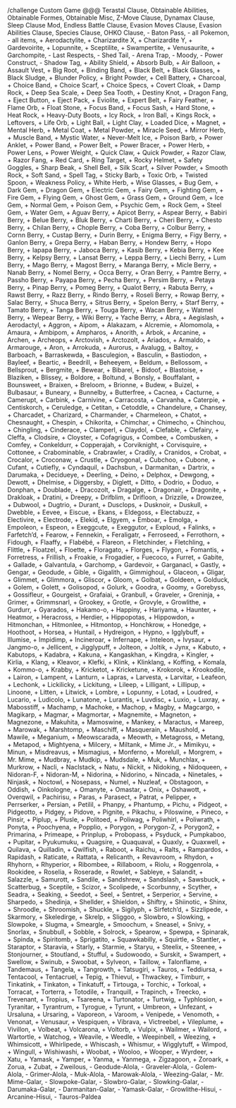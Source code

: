 /challenge Custom Game @@@ Terastal Clause, Obtainable Abilities, Obtainable Formes, Obtainable Misc, Z-Move Clause, Dynamax Clause, Sleep Clause Mod, Endless Battle Clause, Evasion Moves Clause, Evasion Abilities Clause, Species Clause, OHKO Clause, - Baton Pass, - all Pokemon, - all items, + Aerodactylite, + Charizardite X, + Charizardite Y, + Gardevoirite, + Lopunnite, + Sceptilite, + Swampertite, + Venusaurite, + Garchompite, - Last Respects, - Shed Tail, - Arena Trap, - Moody, - Power Construct, - Shadow Tag, + Ability Shield, + Absorb Bulb, + Air Balloon, + Assault Vest, + Big Root, + Binding Band, + Black Belt, + Black Glasses, + Black Sludge, + Blunder Policy, + Bright Powder, + Cell Battery, + Charcoal, + Choice Band, + Choice Scarf, + Choice Specs, + Covert Cloak, + Damp Rock, + Deep Sea Scale, + Deep Sea Tooth, + Destiny Knot, + Dragon Fang, + Eject Button, + Eject Pack, + Eviolite, + Expert Belt, + Fairy Feather, + Flame Orb, + Float Stone, + Focus Band, + Focus Sash, + Hard Stone, + Heat Rock, + Heavy-Duty Boots, + Icy Rock, + Iron Ball, + Kings Rock, + Leftovers, + Life Orb, + Light Ball, + Light Clay, + Loaded Dice, + Magnet, + Mental Herb, + Metal Coat, + Metal Powder, + Miracle Seed, + Mirror Herb, + Muscle Band, + Mystic Water, + Never-Melt Ice, + Poison Barb, + Power Anklet, + Power Band, + Power Belt, + Power Bracer, + Power Herb, + Power Lens, + Power Weight, + Quick Claw, + Quick Powder, + Razor Claw, + Razor Fang, + Red Card, + Ring Target, + Rocky Helmet, + Safety Goggles, + Sharp Beak, + Shell Bell, + Silk Scarf, + Silver Powder, + Smooth Rock, + Soft Sand, + Spell Tag, + Sticky Barb, + Toxic Orb, + Twisted Spoon, + Weakness Policy, + White Herb, + Wise Glasses, + Bug Gem, + Dark Gem, + Dragon Gem, + Electric Gem, + Fairy Gem, + Fighting Gem, + Fire Gem, + Flying Gem, + Ghost Gem, + Grass Gem, + Ground Gem, + Ice Gem, + Normal Gem, + Poison Gem, + Psychic Gem, + Rock Gem, + Steel Gem, + Water Gem, + Aguav Berry, + Apicot Berry, + Aspear Berry, + Babiri Berry, + Belue Berry, + Bluk Berry, + Charti Berry, + Cheri Berry, + Chesto Berry, + Chilan Berry, + Chople Berry, + Coba Berry, + Colbur Berry, + Cornn Berry, + Custap Berry, + Durin Berry, + Enigma Berry, + Figy Berry, + Ganlon Berry, + Grepa Berry, + Haban Berry, + Hondew Berry, + Hopo Berry, + Iapapa Berry, + Jaboca Berry, + Kasib Berry, + Kebia Berry, + Kee Berry, + Kelpsy Berry, + Lansat Berry, + Leppa Berry, + Liechi Berry, + Lum Berry, + Mago Berry, + Magost Berry, + Maranga Berry, + Micle Berry, + Nanab Berry, + Nomel Berry, + Occa Berry, + Oran Berry, + Pamtre Berry, + Passho Berry, + Payapa Berry, + Pecha Berry, + Persim Berry, + Petaya Berry, + Pinap Berry, + Pomeg Berry, + Qualot Berry, + Rabuta Berry, + Rawst Berry, + Razz Berry, + Rindo Berry, + Roseli Berry, + Rowap Berry, + Salac Berry, + Shuca Berry, + Sitrus Berry, + Spelon Berry, + Starf Berry, + Tamato Berry, + Tanga Berry, + Touga Berry, + Wacan Berry, + Watmel Berry, + Wepear Berry, + Wiki Berry, + Yache Berry, + Abra, + Aegislash, + Aerodactyl, + Aggron, + Aipom, + Alakazam, + Alcremie, + Alomomola, + Amaura, + Ambipom, + Ampharos, + Anorith, + Arbok, + Arcanine, + Archen, + Archeops, + Arctovish, + Arctozolt, + Ariados, + Armaldo, + Armarouge, + Aron, + Arrokuda, + Aurorus, + Avalugg, + Baltoy, + Barboach, + Barraskewda, + Basculegion, + Basculin, + Bastiodon, + Bayleef, + Beartic, + Beedrill, + Beheeyem, + Beldum, + Bellossom, + Bellsprout, + Bergmite, + Bewear, + Bibarel, + Bidoof, + Blastoise, + Blaziken, + Blissey, + Boldore, + Boltund, + Bonsly, + Bouffalant, + Bounsweet, + Braixen, + Breloom, + Brionne, + Budew, + Buizel, + Bulbasaur, + Buneary, + Bunnelby, + Butterfree, + Cacnea, + Cacturne, + Camerupt, + Carbink, + Carnivine, + Carracosta, + Carvanha, + Caterpie, + Centiskorch, + Ceruledge, + Cetitan, + Cetoddle, + Chandelure, + Chansey, + Charcadet, + Charizard, + Charmander, + Charmeleon, + Chatot, + Chesnaught, + Chespin, + Chikorita, + Chimchar, + Chimecho, + Chinchou, + Chingling, + Cinderace, + Clamperl, + Claydol, + Clefable, + Clefairy, + Cleffa, + Clodsire, + Cloyster, + Cofagrigus, + Combee, + Combusken, + Comfey, + Conkeldurr, + Copperajah, + Corviknight, + Corvisquire, + Cottonee, + Crabominable, + Crabrawler, + Cradily, + Cranidos, + Crobat, + Crocalor, + Croconaw, + Crustle, + Cryogonal, + Cubchoo, + Cubone, + Cufant, + Cutiefly, + Cyndaquil, + Dachsbun, + Darmanitan, + Dartrix, + Darumaka, + Decidueye, + Deerling, + Deino, + Delphox, + Dewgong, + Dewott, + Dhelmise, + Diggersby, + Diglett, + Ditto, + Dodrio, + Doduo, + Donphan, + Doublade, + Dracozolt, + Dragalge, + Dragonair, + Dragonite, + Drakloak, + Dratini, + Dreepy, + Drifblim, + Drifloon, + Drizzile, + Drowzee, + Dubwool, + Dugtrio, + Durant, + Dusclops, + Dusknoir, + Duskull, + Dwebble, + Eevee, + Eiscue, + Ekans, + Eldegoss, + Electabuzz, + Electivire, + Electrode, + Elekid, + Elgyem, + Emboar, + Emolga, + Empoleon, + Espeon, + Exeggcute, + Exeggutor, + Exploud, + Falinks, + Farfetch’d, + Fearow, + Fennekin, + Feraligatr, + Ferroseed, + Ferrothorn, + Fidough, + Flaaffy, + Flabébé, + Flareon, + Fletchinder, + Fletchling, + Flittle, + Floatzel, + Floette, + Floragato, + Florges, + Flygon, + Fomantis, + Forretress, + Frillish, + Froakie, + Frogadier, + Fuecoco, + Furret, + Gabite, + Gallade, + Galvantula, + Garchomp, + Gardevoir, + Garganacl, + Gastly, + Gengar, + Geodude, + Gible, + Gigalith, + Gimmighoul, + Glaceon, + Gligar, + Glimmet, + Glimmora, + Gliscor, + Gloom, + Golbat, + Goldeen, + Golduck, + Golem, + Golett, + Golisopod, + Golurk, + Goodra, + Goomy, + Gorebyss, + Gossifleur, + Gourgeist, + Grafaiai, + Granbull, + Graveler, + Greninja, + Grimer, + Grimmsnarl, + Grookey, + Grotle, + Grovyle, + Growlithe, + Gurdurr, + Gyarados, + Hakamo-o, + Happiny, + Hariyama, + Haunter, + Heatmor, + Heracross, + Herdier, + Hippopotas, + Hippowdon, + Hitmonchan, + Hitmonlee, + Hitmontop, + Honchkrow, + Honedge, + Hoothoot, + Horsea, + Huntail, + Hydreigon, + Hypno, + Igglybuff, + Illumise, + Impidimp, + Incineroar, + Infernape, + Inteleon, + Ivysaur, + Jangmo-o, + Jellicent, + Jigglypuff, + Jolteon, + Joltik, + Jynx, + Kabuto, + Kabutops, + Kadabra, + Kakuna, + Kangaskhan, + Kingdra, + Kingler, + Kirlia, + Klang, + Kleavor, + Klefki, + Klink, + Klinklang, + Koffing, + Komala, + Kommo-o, + Krabby, + Kricketot, + Kricketune, + Krokorok, + Krookodile, + Lairon, + Lampent, + Lanturn, + Lapras, + Larvesta, + Larvitar, + Leafeon, + Lechonk, + Lickilicky, + Lickitung, + Lileep, + Lilligant, + Lillipup, + Linoone, + Litten, + Litwick, + Lombre, + Lopunny, + Lotad, + Loudred, + Lucario, + Ludicolo, + Lunatone, + Lurantis, + Luvdisc, + Luxio, + Luxray, + Mabosstiff, + Machamp, + Machoke, + Machop, + Magby, + Magcargo, + Magikarp, + Magmar, + Magmortar, + Magnemite, + Magneton, + Magnezone, + Makuhita, + Mamoswine, + Mankey, + Maractus, + Mareep, + Marowak, + Marshtomp, + Maschiff, + Masquerain, + Maushold, + Mawile, + Meganium, + Meowscarada, + Meowth, + Metagross, + Metang, + Metapod, + Mightyena, + Milcery, + Miltank, + Mime Jr., + Mimikyu, + Minun, + Misdreavus, + Mismagius, + Monferno, + Morelull, + Morgrem, + Mr. Mime, + Mudbray, + Mudkip, + Mudsdale, + Muk, + Munchlax, + Murkrow, + Nacli, + Naclstack, + Natu, + Nickit, + Nidoking, + Nidoqueen, + Nidoran-F, + Nidoran-M, + Nidorina, + Nidorino, + Nincada, + Ninetales, + Ninjask, + Noctowl, + Nosepass, + Numel, + Nuzleaf, + Obstagoon, + Oddish, + Oinkologne, + Omanyte, + Omastar, + Onix, + Oshawott, + Overqwil, + Pachirisu, + Paras, + Parasect, + Patrat, + Pelipper, + Perrserker, + Persian, + Petilil, + Phanpy, + Phantump, + Pichu, + Pidgeot, + Pidgeotto, + Pidgey, + Pidove, + Pignite, + Pikachu, + Piloswine, + Pineco, + Pinsir, + Piplup, + Plusle, + Politoed, + Poliwag, + Poliwhirl, + Poliwrath, + Ponyta, + Poochyena, + Popplio, + Porygon, + Porygon-Z, + Porygon2, + Primarina, + Primeape, + Prinplup, + Probopass, + Psyduck, + Pumpkaboo, + Pupitar, + Pyukumuku, + Quagsire, + Quaquaval, + Quaxly, + Quaxwell, + Quilava, + Quilladin, + Qwilfish, + Raboot, + Raichu, + Ralts, + Rampardos, + Rapidash, + Raticate, + Rattata, + Relicanth, + Revavroom, + Rhydon, + Rhyhorn, + Rhyperior, + Ribombee, + Rillaboom, + Riolu, + Roggenrola, + Rookidee, + Roselia, + Roserade, + Rowlet, + Sableye, + Salandit, + Salazzle, + Samurott, + Sandile, + Sandshrew, + Sandslash, + Sawsbuck, + Scatterbug, + Sceptile, + Scizor, + Scolipede, + Scorbunny, + Scyther, + Seadra, + Seaking, + Seedot, + Seel, + Sentret, + Serperior, + Servine, + Sharpedo, + Shedinja, + Shellder, + Shieldon, + Shiftry, + Shiinotic, + Shinx, + Shroodle, + Shroomish, + Shuckle, + Sigilyph, + Sirfetch’d, + Sizzlipede, + Skarmory, + Skeledirge, + Skrelp, + Sliggoo, + Slowbro, + Slowking, + Slowpoke, + Slugma, + Smeargle, + Smoochum, + Sneasel, + Snivy, + Snorlax, + Snubbull, + Sobble, + Solrock, + Spearow, + Spewpa, + Spinarak, + Spinda, + Spiritomb, + Sprigatito, + Squawkabilly, + Squirtle, + Stantler, + Staraptor, + Staravia, + Starly, + Starmie, + Staryu, + Steelix, + Steenee, + Stonjourner, + Stoutland, + Stufful, + Sudowoodo, + Surskit, + Swampert, + Swellow, + Swinub, + Swoobat, + Sylveon, + Taillow, + Talonflame, + Tandemaus, + Tangela, + Tangrowth, + Tatsugiri, + Tauros, + Teddiursa, + Tentacool, + Tentacruel, + Tepig, + Thievul, + Thwackey, + Timburr, + Tinkatink, + Tinkaton, + Tinkatuff, + Tirtouga, + Torchic, + Torkoal, + Torracat, + Torterra, + Totodile, + Tranquill, + Trapinch, + Treecko, + Trevenant, + Tropius, + Tsareena, + Turtonator, + Turtwig, + Typhlosion, + Tyranitar, + Tyrantrum, + Tyrogue, + Tyrunt, + Umbreon, + Unfezant, + Ursaluna, + Ursaring, + Vaporeon, + Varoom, + Venipede, + Venomoth, + Venonat, + Venusaur, + Vespiquen, + Vibrava, + Victreebel, + Vileplume, + Vivillon, + Volbeat, + Volcarona, + Voltorb, + Vulpix, + Wailmer, + Wailord, + Wartortle, + Watchog, + Weavile, + Weedle, + Weepinbell, + Weezing, + Whimsicott, + Whirlipede, + Whiscash, + Whismur, + Wigglytuff, + Wimpod, + Wingull, + Wishiwashi, + Woobat, + Wooloo, + Wooper, + Wyrdeer, + Xatu, + Yamask, + Yamper, + Yanma, + Yanmega, + Zigzagoon, + Zoroark, + Zorua, + Zubat, + Zweilous,  - Geodude-Alola, - Graveler-Alola, - Golem-Alola, - Grimer-Alola, - Muk-Alola, - Marowak-Alola, - Weezing-Galar, - Mr. Mime-Galar, - Slowpoke-Galar, - Slowbro-Galar, - Slowking-Galar, - Darumaka-Galar, - Darmanitan-Galar, - Yamask-Galar, - Growlithe-Hisui, - Arcanine-Hisui, - Tauros-Paldea
